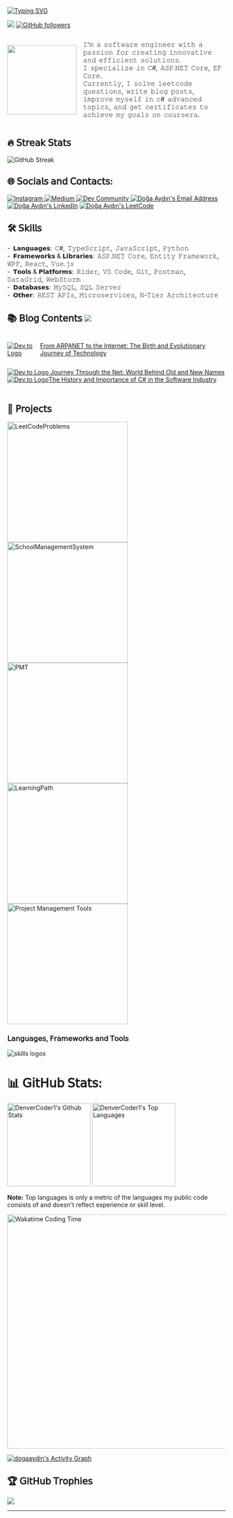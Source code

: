 <a href="https://git.io/typing-svg"><img src="https://readme-typing-svg.demolab.com?font=roboto+mono&weight=600&size=26&pause=2017&color=CE24F7&width=435&lines=HEY%2C+I'm+DO%C4%9EA+" alt="Typing SVG" /></a>

[![](https://visitcount.itsvg.in/api?id=dogaaydinn&label=Profile%20Views&pretty=true)](https://visitcount.itsvg.in)
[![GitHub followers](https://img.shields.io/github/followers/dogaaydinn?label=Follow&style=social)](https://github.com/dogaaydinn)

<div style="display: flex; align-items: center;">
  <a href="https://user-images.githubusercontent.com/74038190/216656959-bdd9b5f2-9fc8-438e-bbf3-3674c39ec746.gif" target="_blank">
    <img src="https://user-images.githubusercontent.com/74038190/216656959-bdd9b5f2-9fc8-438e-bbf3-3674c39ec746.gif" style="width: 160px; max-width: 100%;">
  </a>
  <p style="margin-left: 15px;">
𝙸'𝚖 𝚊 𝚜𝚘𝚏𝚝𝚠𝚊𝚛𝚎 𝚎𝚗𝚐𝚒𝚗𝚎𝚎𝚛 𝚠𝚒𝚝𝚑 𝚊 𝚙𝚊𝚜𝚜𝚒𝚘𝚗 𝚏𝚘𝚛 𝚌𝚛𝚎𝚊𝚝𝚒𝚗𝚐 𝚒𝚗𝚗𝚘𝚟𝚊𝚝𝚒𝚟𝚎 𝚊𝚗𝚍 𝚎𝚏𝚏𝚒𝚌𝚒𝚎𝚗𝚝 𝚜𝚘𝚕𝚞𝚝𝚒𝚘𝚗𝚜.  <br>
𝙸 𝚜𝚙𝚎𝚌𝚒𝚊𝚕𝚒𝚣𝚎 𝚒𝚗 𝙲#, 𝙰𝚂𝙿.𝙽𝙴𝚃 𝙲𝚘𝚛𝚎, 𝙴𝙵 𝙲𝚘𝚛𝚎. <br>
𝙲𝚞𝚛𝚛𝚎𝚗𝚝𝚕𝚢, 𝙸 𝚜𝚘𝚕𝚟𝚎 𝚕𝚎𝚎𝚝𝚌𝚘𝚍𝚎 𝚚𝚞𝚎𝚜𝚝𝚒𝚘𝚗𝚜, 𝚠𝚛𝚒𝚝𝚎 𝚋𝚕𝚘𝚐 𝚙𝚘𝚜𝚝𝚜, 𝚒𝚖𝚙𝚛𝚘𝚟𝚎 𝚖𝚢𝚜𝚎𝚕𝚏 𝚒𝚗 𝚌# 𝚊𝚍𝚟𝚊𝚗𝚌𝚎𝚍 𝚝𝚘𝚙𝚒𝚌𝚜, 𝚊𝚗𝚍 𝚐𝚎𝚝 𝚌𝚎𝚛𝚝𝚒𝚏𝚒𝚌𝚊𝚝𝚎𝚜 𝚝𝚘 𝚊𝚌𝚑𝚒𝚎𝚟𝚎 𝚖𝚢 𝚐𝚘𝚊𝚕𝚜 𝚘𝚗 𝚌𝚘𝚞𝚛𝚜𝚎𝚛𝚊. <br>

  </p>
</div>

## 🔥 𝖲𝗍𝗋𝖾𝖺𝗄 𝖲𝗍𝖺𝗍𝗌

![GitHub Streak](https://github-readme-streak-stats.herokuapp.com/?user=dogaaydinn&theme=radical)

## 🌐 𝖲𝗈𝖼𝗂𝖺𝗅𝗌 𝖺𝗇𝖽 𝖢𝗈𝗇𝗍𝖺𝖼𝗍𝗌:

<p>
  <a href="https://instagram.com/doga.aydin1">
    <img src="https://img.shields.io/badge/Instagram-%23E4405F.svg?logo=Instagram&logoColor=white"alt="Instagram" style="max-width: 100%;"/>
  </a>
  <a href="https://medium.com/@dogaaydin5">
    <img src="https://img.shields.io/badge/Medium-12100E?logo=medium&logoColor=white" alt="Medium" style="max-width: 100%;"/>
  </a>
  <a href="https://dev.to/dogaaydinn">
    <img src="https://img.shields.io/badge/Dev.to-0A0A0A?style=for-the-badge&logo=dev.to&logoColor=white" alt="Dev Community" style="max-width: 100%;"/>
  </a>
  <a href="mailto:dogaaydin5@gmail.com"> <img alt="Doğa Aydın's Email Address" src="https://camo.githubusercontent.com/31ad9fb1c9eb1ff0cb02c27cf9b11751cc5862206a61f95ceb12c9c4d66cbd48/68747470733a2f2f696d672e736869656c64732e696f2f62616467652f456d61696c2d4431343833363f7374796c653d666f722d7468652d6261646765266c6f676f3d676d61696c266c6f676f436f6c6f723d7768697465" data-canonical-src="https://img.shields.io/badge/Email-D14836?style=for-the-badge&amp;logo=gmail&amp;logoColor=white" style="max-width: 100%;"> </a>
<a href="https://linkedin.com/in/dogaaydinn"><img alt="Doğa Aydın's LinkedIn" src="https://camo.githubusercontent.com/8c0692475a5bfc1d9e7361074bdb648e567cae7b5b40ffd32adae31180b0d7b6/68747470733a2f2f696d672e736869656c64732e696f2f62616467652f4c696e6b6564496e2d3030373742353f7374796c653d666f722d7468652d6261646765266c6f676f3d6c696e6b6564696e266c6f676f436f6c6f723d7768697465" data-canonical-src="https://img.shields.io/badge/LinkedIn-0077B5?style=for-the-badge&amp;logo=linkedin&amp;logoColor=white" style="max-width: 100%;"></a>
<a href="https://leetcode.com/u/meatballrain/"><img alt="Doğa Aydın's LeetCode" src="https://camo.githubusercontent.com/90f59cd171a5b04abc15c6e0b550324419045323db6ee36a078465fd5bdfa924/68747470733a2f2f696d672e736869656c64732e696f2f62616467652f4c656574436f64652d4646413131363f7374796c653d666f722d7468652d6261646765266c6f676f3d4c656574436f6465266c6f676f436f6c6f723d626c61636b" data-canonical-src="https://img.shields.io/badge/LeetCode-FFA116?style=for-the-badge&amp;logo=LeetCode&amp;logoColor=black" style="max-width: 100%;"></a>
</p>



  
## 🛠️ 𝖲𝗄𝗂𝗅𝗅𝗌

- 𝗟𝗮𝗻𝗴𝘂𝗮𝗴𝗲𝘀: 𝙲#, 𝚃𝚢𝚙𝚎𝚂𝚌𝚛𝚒𝚙𝚝, 𝙹𝚊𝚟𝚊𝚂𝚌𝚛𝚒𝚙𝚝, 𝙿𝚢𝚝𝚑𝚘𝚗   <br>
- 𝗙𝗿𝗮𝗺𝗲𝘄𝗼𝗿𝗸𝘀 & 𝗟𝗶𝗯𝗿𝗮𝗿𝗶𝗲𝘀: 𝙰𝚂𝙿.𝙽𝙴𝚃 𝙲𝚘𝚛𝚎, 𝙴𝚗𝚝𝚒𝚝𝚢 𝙵𝚛𝚊𝚖𝚎𝚠𝚘𝚛𝚔, 𝚆𝙿𝙵, 𝚁𝚎𝚊𝚌𝚝, 𝚅𝚞𝚎.𝚓𝚜  <br>
- 𝗧𝗼𝗼𝗹𝘀 & 𝗣𝗹𝗮𝘁𝗳𝗼𝗿𝗺𝘀: 𝚁𝚒𝚍𝚎𝚛, 𝚅𝚂 𝙲𝚘𝚍𝚎, 𝙶𝚒𝚝, 𝙿𝚘𝚜𝚝𝚖𝚊𝚗, 𝙳𝚊𝚝𝚊𝙶𝚛𝚒𝚍, 𝚆𝚎𝚋𝚂𝚝𝚘𝚛𝚖  <br>
- 𝗗𝗮𝘁𝗮𝗯𝗮𝘀𝗲𝘀: 𝙼𝚢𝚂𝚀𝙻, 𝚂𝚀𝙻 𝚂𝚎𝚛𝚟𝚎𝚛  <br>
- 𝗢𝘁𝗵𝗲𝗿: 𝚁𝙴𝚂𝚃 𝙰𝙿𝙸𝚜, 𝙼𝚒𝚌𝚛𝚘𝚜𝚎𝚛𝚟𝚒𝚌𝚎𝚜, 𝙽-𝚃𝚒𝚎𝚛 𝙰𝚛𝚌𝚑𝚒𝚝𝚎𝚌𝚝𝚞𝚛𝚎  <br>



 <h2> <strong> 📚 𝖡𝗅𝗈𝗀 𝖢𝗈𝗇𝗍𝖾𝗇𝗍𝗌 </strong> <img src="./assets/borderseparator.gif"/> </h2>  <br>
  
  <a href="https://dev.to/dogaaydinn/from-arpanet-to-the-internet-the-birth-and-evolutionary-journey-of-technology-190c" target="_blank" style="display: flex; align-items: center; margin-bottom: 10px;">
    <img src="https://img.shields.io/badge/Dev.to-0A0A0A?style=for-the-badge&logo=dev.to&logoColor=white" alt="Dev.to Logo">
    <span>From ARPANET to the Internet: The Birth and Evolutionary Journey of Technology</span>
  </a>
    <br>

  <a href="https://dev.to/dogaaydinn/journey-through-the-net-world-behind-old-and-new-names-393h" target="_blank">
    <img src="https://img.shields.io/badge/Dev.to-0A0A0A?style=for-the-badge&logo=dev.to&logoColor=white" alt="Dev.to Logo" >
    <span>Journey Through the Net: World Behind Old and New Names</span>
  </a>

  <br>
  <a href="https://dev.to/dogaaydinn/the-history-and-importance-of-c-in-the-software-industry-if2" target="_blank" style="display: flex; align-items: center;">
    <img src="https://img.shields.io/badge/Dev.to-0A0A0A?style=for-the-badge&logo=dev.to&logoColor=white" alt="Dev.to Logo" >
    <span>The History and Importance of C# in the Software Industry</span>
  </a>
  <br>


## 💼 𝖯𝗋𝗈𝗃𝖾𝖼𝗍𝗌


<a href="https://github.com/dogaaydinn/LeetCodeProblems"><img width="278" src="https://denvercoder1-github-readme-stats.vercel.app/api/pin/?username=dogaaydinn&repo=LeetCodeProblems&theme=react&bg_color=1F222E&title_color=F85D7F&hide_border=true&icon_color=F8D866&show_icons=false&show_description=false" alt="LeetCodeProblems"></a>
<a href="https://github.com/dogaaydinn/SchoolManagementSystem"><img width="278" src="https://denvercoder1-github-readme-stats.vercel.app/api/pin/?username=dogaaydinn&repo=SchoolManagementSystem&theme=react&bg_color=1F222E&title_color=F85D7F&hide_border=true&icon_color=F8D866&show_icons=false&show_description=false" alt="SchoolManagementSystem"></a>
<a href="https://github.com/dogaaydinn/PMT"><img width="278" src="https://denvercoder1-github-readme-stats.vercel.app/api/pin/?username=dogaaydinn&repo=PMT&theme=react&bg_color=1F222E&title_color=F85D7F&hide_border=true&icon_color=F8D866&show_icons=false&show_description=false" alt="PMT"></a>
<a href="https://github.com/dogaaydinn/LearningPath"><img width="278" src="https://denvercoder1-github-readme-stats.vercel.app/api/pin/?username=dogaaydinn&repo=LearningPath&theme=react&bg_color=1F222E&title_color=F85D7F&hide_border=true&icon_color=F8D866&show_icons=false&show_description=false" alt="LearningPath"> </a><a href="https://github.com/dogaaydinn/PMT"><img width="278" src="https://denvercoder1-github-readme-stats.vercel.app/api/pin/?username=dogaaydinn&repo=LeetCodeProblems&theme=react&bg_color=1F222E&title_color=F85D7F&hide_border=true&icon_color=F8D866&show_icons=false&show_description=false" alt="Project Management Tools"></a>

  <h3> <strong> 𝖫𝖺𝗇𝗀𝗎𝖺𝗀𝖾𝗌, 𝖥𝗋𝖺𝗆𝖾𝗐𝗈𝗋𝗄𝗌 𝖺𝗇𝖽 𝖳𝗈𝗈𝗅𝗌
 </strong></h3>
  <img src="https://skillicons.dev/icons?i=cs,dotnet,git,github,vite,vue,webstorm,html,css,tailwind,js,ts,react,redux,java,arduino,mysql,bootstrap,rider,selenium,devto,postman,figma" alt="skills logos" />
  <br> 

# 📊 𝖦𝗂𝗍𝖧𝗎𝖻 𝖲𝗍𝖺𝗍𝗌:


 <a href="https://github.com/anuraghazra/github-readme-stats"><img alt="DenverCoder1's Github Stats" src="https://denvercoder1-github-readme-stats.vercel.app/api/?username=dogaaydinn&show_icons=true&include_all_commits=true&count_private=true&theme=react&hide_border=true&bg_color=1F222E&title_color=F85D7F&icon_color=F8D866" height="192px"/></a>
  <a href="https://github.com/anuraghazra/github-readme-stats"><img alt="DenverCoder1's Top Languages" src="https://denvercoder1-github-readme-stats.vercel.app/api/top-langs/?username=dogaaydinn&langs_count=8&layout=compact&theme=react&hide_border=true&bg_color=1F222E&title_color=F85D7F&icon_color=F8D866&hide=Jupyter%20Notebook,Roff" height="192px"/></a>
  <br/>

  <b>Note:</b> Top languages is only a metric of the languages my public code consists of and doesn't reflect experience or skill level.

  <a href="https://wakatime.com/@dogaaydinn" target="_blank">
    <img src="https://github-readme-stats-umber-kappa.vercel.app/api/wakatime?username=dogaaydinn&theme=radical&layout=compact" alt="Wakatime Coding Time" width="540px">
  </a>
  <br>


  <a href="https://github.com/dogaaydinn/github-readme-activity-graph"><img alt="dogaaydin's Activity Graph" src="https://github-readme-activity-graph.vercel.app/graph/?username=dogaaydinn&bg_color=1F222E&color=F8D866&line=F85D7F&point=FFFFFF&hide_border=true" /></a>


## 🏆 𝖦𝗂𝗍𝖧𝗎𝖻 𝖳𝗋𝗈𝗉𝗁𝗂𝖾𝗌
![](https://github-profile-trophy.vercel.app/?username=dogaaydinn&theme=radical&no-frame=false&no-bg=true&margin-w=4)

---


<!-- Proudly created with GPRM ( https://gprm.itsvg.in ) -->
